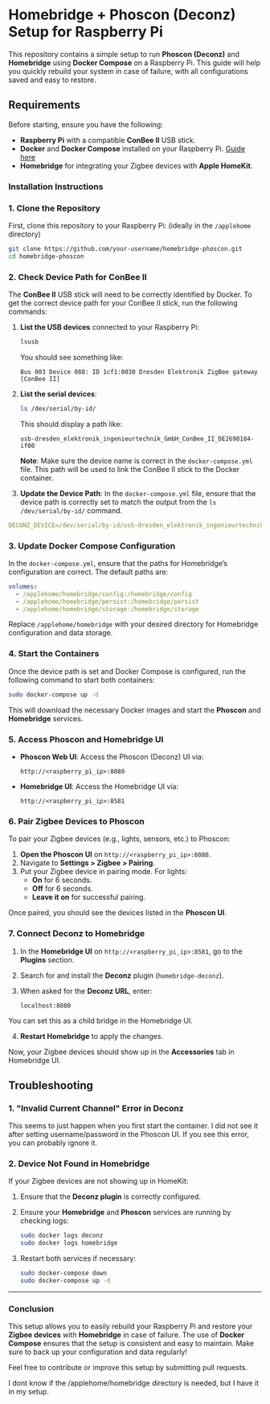 # Homebridge + Phoscon (Deconz) Setup for Raspberry Pi

This repository contains a simple setup to run **Phoscon (Deconz)** and **Homebridge** using **Docker Compose** on a Raspberry Pi. This guide will help you quickly rebuild your system in case of failure, with all configurations saved and easy to restore.

## Requirements

Before starting, ensure you have the following:

- **Raspberry Pi** with a compatible **ConBee II** USB stick.
- **Docker** and **Docker Compose** installed on your Raspberry Pi. [Guide here](https://docs.docker.com/engine/install/raspberry-pi-os/#install-using-the-repository)
- **Homebridge** for integrating your Zigbee devices with **Apple HomeKit**.

### Installation Instructions

### 1. **Clone the Repository**

First, clone this repository to your Raspberry Pi: (ideally in the `/applehome` directory)

```bash
git clone https://github.com/your-username/homebridge-phoscon.git
cd homebridge-phoscon
```

### 2. **Check Device Path for ConBee II**

The **ConBee II** USB stick will need to be correctly identified by Docker. To get the correct device path for your ConBee II stick, run the following commands:

1. **List the USB devices** connected to your Raspberry Pi:

   ```bash
   lsusb
   ```

   You should see something like:

   ```
   Bus 003 Device 088: ID 1cf1:0030 Dresden Elektronik ZigBee gateway [ConBee II]
   ```

2. **List the serial devices**:

   ```bash
   ls /dev/serial/by-id/
   ```

   This should display a path like:

   ```
   usb-dresden_elektronik_ingenieurtechnik_GmbH_ConBee_II_DE2698184-if00
   ```

   **Note**: Make sure the device name is correct in the `docker-compose.yml` file. This path will be used to link the ConBee II stick to the Docker container.

3. **Update the Device Path**: In the `docker-compose.yml` file, ensure that the device path is correctly set to match the output from the `ls /dev/serial/by-id/` command.

```yaml
DECONZ_DEVICE=/dev/serial/by-id/usb-dresden_elektronik_ingenieurtechnik_GmbH_ConBee_II_DE2698184-if00
```

### 3. **Update Docker Compose Configuration**

In the `docker-compose.yml`, ensure that the paths for Homebridge’s configuration are correct. The default paths are:

```yaml
volumes:
  - /applehome/homebridge/config:/homebridge/config
  - /applehome/homebridge/persist:/homebridge/persist
  - /applehome/homebridge/storage:/homebridge/storage
```

Replace `/applehome/homebridge` with your desired directory for Homebridge configuration and data storage.

### 4. **Start the Containers**

Once the device path is set and Docker Compose is configured, run the following command to start both containers:

```bash
sudo docker-compose up -d
```

This will download the necessary Docker images and start the **Phoscon** and **Homebridge** services.

### 5. **Access Phoscon and Homebridge UI**

- **Phoscon Web UI**: Access the Phoscon (Deconz) UI via:

  ```
  http://<raspberry_pi_ip>:8080
  ```

- **Homebridge UI**: Access the Homebridge UI via:
  ```
  http://<raspberry_pi_ip>:8581
  ```

### 6. **Pair Zigbee Devices to Phoscon**

To pair your Zigbee devices (e.g., lights, sensors, etc.) to Phoscon:

1. **Open the Phoscon UI** on `http://<raspberry_pi_ip>:8080`.
2. Navigate to **Settings > Zigbee > Pairing**.
3. Put your Zigbee device in pairing mode. For lights:
   - **On** for 6 seconds.
   - **Off** for 6 seconds.
   - **Leave it on** for successful pairing.

Once paired, you should see the devices listed in the **Phoscon UI**.

### 7. **Connect Deconz to Homebridge**

1. In the **Homebridge UI** on `http://<raspberry_pi_ip>:8581`, go to the **Plugins** section.
2. Search for and install the **Deconz** plugin (`homebridge-deconz`).
3. When asked for the **Deconz URL**, enter:

   ```
   localhost:8080
   ```

You can set this as a child bridge in the Homebridge UI.

4. **Restart Homebridge** to apply the changes.

Now, your Zigbee devices should show up in the **Accessories** tab in Homebridge UI.

## Troubleshooting

### **1. "Invalid Current Channel" Error in Deconz**

This seems to just happen when you first start the container. I did not see it after setting username/password in the Phoscon UI. If you see this error, you can probably ignore it.

### **2. Device Not Found in Homebridge**

If your Zigbee devices are not showing up in HomeKit:

1. Ensure that the **Deconz plugin** is correctly configured.
2. Ensure your **Homebridge** and **Phoscon** services are running by checking logs:

   ```bash
   sudo docker logs deconz
   sudo docker logs homebridge
   ```

3. Restart both services if necessary:
   ```bash
   sudo docker-compose down
   sudo docker-compose up -d
   ```

---

### Conclusion

This setup allows you to easily rebuild your Raspberry Pi and restore your **Zigbee devices** with **Homebridge** in case of failure. The use of **Docker Compose** ensures that the setup is consistent and easy to maintain. Make sure to back up your configuration and data regularly!

Feel free to contribute or improve this setup by submitting pull requests.

I dont know if the /applehome/homebridge directory is needed, but I have it in my setup.
